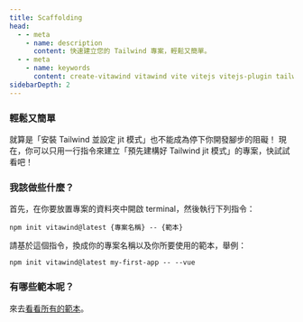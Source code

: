 ```yaml
---
title: Scaffolding
head:
  - - meta
    - name: description
      content: 快速建立您的 Tailwind 專案，輕鬆又簡單。
  - - meta
    - name: keywords
      content: create-vitawind vitawind vite vitejs vitejs-plugin tailwind tailwindcss hmr react create-react-app vuecli vue-cli ng angular
sidebarDepth: 2
---
```


<script setup>
import CreateVitawind from '../.vitepress/components/CreateVitawind.vue'
import Footer from '../.vitepress/components/Footer.vue'
</script>

<CreateVitawind />

### 輕鬆又簡單
就算是「安裝 Tailwind 並設定 jit 模式」也不能成為停下你開發腳步的阻礙！ 現在，你可以只用一行指令來建立「預先建構好 Tailwind jit 模式」的專案，快試試看吧！

### 我該做些什麼？
首先，在你要放置專案的資料夾中開啟 terminal，然後執行下列指令：

```shell
npm init vitawind@latest {專案名稱} -- {範本}
```

請基於這個指令，換成你的專案名稱以及你所要使用的範本，舉例：

```shell
npm init vitawind@latest my-first-app -- --vue
```

### 有哪些範本呢？
來去[看看所有的範本](./templates)。